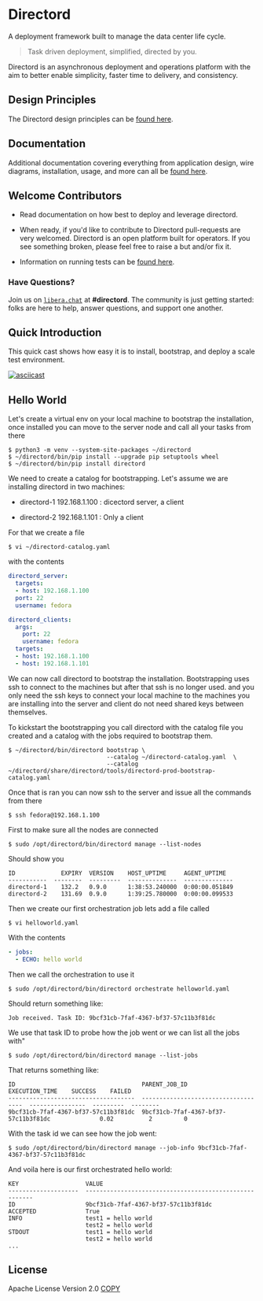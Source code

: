 # Directord

A deployment framework built to manage the data center life cycle.

> Task driven deployment, simplified, directed by you.

Directord is an asynchronous deployment and operations platform with the aim to
better enable simplicity, faster time to delivery, and consistency.

## Design Principles

The Directord design principles can be
[found here](https://cloudnull.github.io/directord#first-principles).

## Documentation

Additional documentation covering everything from application design, wire
diagrams, installation, usage, and more can all be
[found here](https://cloudnull.github.io/directord).

## Welcome Contributors

* Read documentation on how best to deploy and leverage directord.

* When ready, if you'd like to contribute to Directord pull-requests are very
  welcomed. Directord is an open platform built for operators. If you see
  something broken, please feel free to raise a but and/or fix it.

* Information on running tests can be [found here](https://cloudnull.github.io/directord/testing).

### Have Questions?

Join us on [`libera.chat`](https://libera.chat/guides/connect) at
**#directord**. The community is just getting started: folks are here to help,
answer questions, and support one another.

## Quick Introduction

This quick cast shows how easy it is to install, bootstrap, and deploy a scale test environment.

[![asciicast](https://asciinema.org/a/410759.svg)](https://asciinema.org/a/410759)


## Hello World

Let's create a virtual env on your local machine to bootstrap the installation,
once installed you can move to the server node and call all your tasks from there

``` shell
$ python3 -m venv --system-site-packages ~/directord
$ ~/directord/bin/pip install --upgrade pip setuptools wheel
$ ~/directord/bin/pip install directord
```

We need to create a catalog for bootstrapping. Let's assume we are installing directord in two machines:

* directord-1 192.168.1.100 : dicectord server, a client

* directord-2 192.168.1.101 : Only a client

For that we create a file

``` shell
$ vi ~/directord-catalog.yaml
```

with the contents

``` yaml
directord_server:
  targets:
  - host: 192.168.1.100
  port: 22
  username: fedora

directord_clients:
  args:
    port: 22
    username: fedora
  targets:
  - host: 192.168.1.100
  - host: 192.168.1.101
```

We can now call directord to bootstrap the installation. Bootstrapping uses ssh to connect to the machines but after that ssh is no longer used.
and you only need the ssh keys to connect your local machine to the machines you are installing into the server and client do not need shared keys between themselves.

To kickstart the bootstrapping you call  directord with the catalog file you created and a catalog with the jobs required to bootstrap them.

``` shell
$ ~/directord/bin/directord bootstrap \
                            --catalog ~/directord-catalog.yaml  \
                            --catalog ~/directord/share/directord/tools/directord-prod-bootstrap-catalog.yaml
```
Once that is ran you can now ssh to the server and issue all the commands from there

``` shell
$ ssh fedora@192.168.1.100
```

First to make sure all the nodes are connected

``` shell
$ sudo /opt/directord/bin/directord manage --list-nodes
```

Should show you

``` shell
ID             EXPIRY  VERSION    HOST_UPTIME     AGENT_UPTIME
-----------  --------  ---------  --------------  --------------
directord-1    132.2   0.9.0      1:38:53.240000  0:00:00.051849
directord-2    131.69  0.9.0      1:39:25.780000  0:00:00.099533
```

Then we create our first orchestration job lets add a file called

``` shell
$ vi helloworld.yaml
```

With the contents

``` yaml
- jobs:
  - ECHO: hello world
```

Then we call the orchestration to use it

``` shell
$ sudo /opt/directord/bin/directord orchestrate helloworld.yaml
```

Should return something like:

``` shell
Job received. Task ID: 9bcf31cb-7faf-4367-bf37-57c11b3f81dc
```

We use that task ID to probe how the job went or we can list all the jobs with"

``` shell
$ sudo /opt/directord/bin/directord manage --list-jobs
```

That returns something like:

``` shell
ID                                    PARENT_JOB_ID                           EXECUTION_TIME    SUCCESS    FAILED
------------------------------------  ------------------------------------  ----------------  ---------  --------
9bcf31cb-7faf-4367-bf37-57c11b3f81dc  9bcf31cb-7faf-4367-bf37-57c11b3f81dc              0.02          2         0
```

With the task id we can see how the job went:

``` shell
$ sudo /opt/directord/bin/directord manage --job-info 9bcf31cb-7faf-4367-bf37-57c11b3f81dc
```

And voila here is our first orchestrated hello world:

``` shell
KEY                   VALUE
--------------------  -------------------------------------------------------
ID                    9bcf31cb-7faf-4367-bf37-57c11b3f81dc
ACCEPTED              True
INFO                  test1 = hello world
                      test2 = hello world
STDOUT                test1 = hello world
                      test2 = hello world
...
```

## License

Apache License Version 2.0
[COPY](LICENSE)

